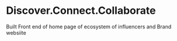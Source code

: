# Discover.Connect.Collaborate
Built Front end of home page of ecosystem of influencers and Brand websiite

